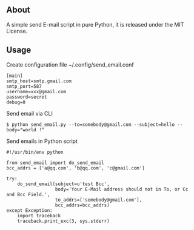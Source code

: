 ## About

A simple send E-mail script in pure Python, it is released under the MIT License.


## Usage

Create configuration file ~/.config/send_email.conf

    [main]
    smtp_host=smtp.gmail.com
    smtp_port=587
    username=xxx@gmail.com
    password=secret
    debug=0


Send email via CLI

    $ python send_email.py --to=somebody@gmail.com --subject=hello --body="world !"


Send emails in Python script


    #!/usr/bin/env python

    from send_email import do_send_email
    bcc_addrs = ['a@qq.com', 'b@qq.com', 'c@gmail.com']

    try:
        do_send_email(subject=u'test Bcc',
                      body='Your E-Mail address should not in To, or Cc and Bcc Field.',
                      to_addrs=['somebody@gmail.com'],
                      bcc_addrs=bcc_addrs)
    except Exception:
        import traceback
        traceback.print_exc(3, sys.stderr)